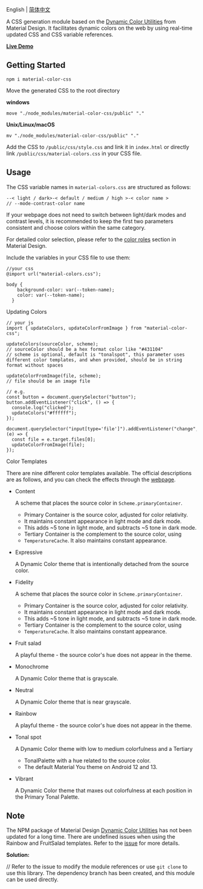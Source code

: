 English | [简体中文](./readme.zh-CN.md)

A CSS generation module based on the [Dynamic Color Utilities](https://github.com/material-foundation/material-color-utilities/tree/main) from Material Design. It facilitates dynamic colors on the web by using real-time updated CSS and CSS variable references.

[**Live Demo**](https://linvie.github.io/material-color-css/)

## Getting Started

```cli
npm i material-color-css
```

Move the generated CSS to the root directory

**windows**

```
move "./node_modules/material-color-css/public" "."
```

**Unix/Linux/macOS**

```
mv "./node_modules/material-color-css/public" "."
```

Add the CSS to `/public/css/style.css` and link it in `index.html` or directly link `/public/css/material-colors.css` in your CSS file.

## Usage

The CSS variable names in `material-colors.css` are structured as follows:

```
--< light / dark>-< default / medium / high >-< color name >
// --mode-contrast-color name
```

If your webpage does not need to switch between light/dark modes and contrast levels, it is recommended to keep the first two parameters consistent and choose colors within the same category.

For detailed color selection, please refer to the [color roles](https://m3.material.io/styles/color/roles) section in Material Design.

Include the variables in your CSS file to use them:

```
//your css
@import url("material-colors.css");

body {
    background-color: var(--token-name);
    color: var(--token-name);
  }
```

Updating Colors

```
// your js
import { updateColors, updateColorFromImage } from "material-color-css";

updateColors(sourceColor, scheme);
// sourceColor should be a hex format color like "#431104"
// scheme is optional, default is "tonalspot", this parameter uses different color templates, and when provided, should be in string format without spaces

updateColorFromImage(file, scheme);
// file should be an image file

// e.g.
const button = document.querySelector("button");
button.addEventListener("click", () => {
  console.log("clicked");
  updateColors("#ffffff");
});

document.querySelector("input[type='file']").addEventListener("change", (e) => {
  const file = e.target.files[0];
  updateColorFromImage(file);
});
```

Color Templates

There are nine different color templates available. The official descriptions are as follows, and you can check the effects through the [webpage](https://linvie.github.io/material-color-css/).

- Content

  A scheme that places the source color in `Scheme.primaryContainer`.

  - Primary Container is the source color, adjusted for color relativity.
  - It maintains constant appearance in light mode and dark mode.
  - This adds ~5 tone in light mode, and subtracts ~5 tone in dark mode.
  - Tertiary Container is the complement to the source color, using
  - `TemperatureCache`. It also maintains constant appearance.

- Expressive

  A Dynamic Color theme that is intentionally detached from the source color.

- Fidelity

  A scheme that places the source color in `Scheme.primaryContainer`.

  - Primary Container is the source color, adjusted for color relativity.
  - It maintains constant appearance in light mode and dark mode.
  - This adds ~5 tone in light mode, and subtracts ~5 tone in dark mode.
  - Tertiary Container is the complement to the source color, using
  - `TemperatureCache`. It also maintains constant appearance.

- Fruit salad

  A playful theme - the source color's hue does not appear in the theme.

- Monochrome

  A Dynamic Color theme that is grayscale.

- Neutral

  A Dynamic Color theme that is near grayscale.

- Rainbow

  A playful theme - the source color's hue does not appear in the theme.

- Tonal spot

  A Dynamic Color theme with low to medium colorfulness and a Tertiary

  - TonalPalette with a hue related to the source color.
  - The default Material You theme on Android 12 and 13.

- Vibrant

  A Dynamic Color theme that maxes out colorfulness at each position in the Primary Tonal Palette.

## Note

The NPM package of Material Design [Dynamic Color Utilities](https://github.com/material-foundation/material-color-utilities/tree/main) has not been updated for a long time. There are undefined issues when using the Rainbow and FruitSalad templates. Refer to the [issue](https://github.com/material-foundation/material-color-utilities/issues/137) for more details.

**Solution:**

// Refer to the issue to modify the module references or use `git clone` to use this library.
The dependency branch has been created, and this module can be used directly.
